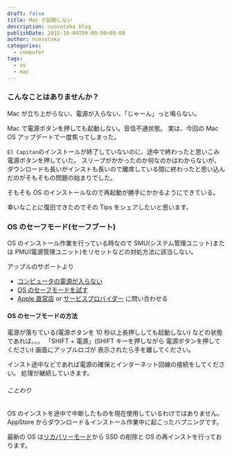 ```yaml
---
draft: false
title: Mac が起動しない
description: nuovotaka blog
publishDate: 2015-10-04T09:00:00+09:00
author: nuovotaka
categories:
  - computer
tags:
  - os
  - mac
---
```


### こんなことはありませんか？

Mac が立ち上がらない、電源が入らない、「じゃーん」っと鳴らない。

Mac で電源ボタンを押しても起動しない。音信不通状態。
実は、今回の Mac OS アップデートで一度焦ってしまった。

`El Capitan`のインストールが終了していないのに、途中で終わったと思いこみ電源ボタンを押していた。
スリープがかかったのか何なのかはわからないが、ダウンロードも長いがインストも長いので離席している間に終わったと思い込んだのがそもそもの問題の始まりでした。

そもそも OS のインストールなので再起動が勝手にかかるようにできている。

幸いなことに復旧できたのでその Tips をシェアしたいと思います。

### OS のセーフモード(セーフブート)

OS のインストール作業を行っている時なので SMU(システム管理ユニット)または PMU(電源管理ユニット)をリセットなどの対処方法に該当しない。

アップルのサポートより

- [コンピュータの電源が入らない](https://support.apple.com/ja-jp/HT204267)
- [OS のセーフモードを試す](https://support.apple.com/ja-jp/HT201262)
- [Apple 直営店](http://www.apple.com/jp/retail/storelist/) or [サービスプロバイダー](https://locate.apple.com/country) に問い合わせる

#### OS のセーフモードの方法

電源が落ちている(電源ボタンを 10 秒以上長押ししても起動しない) などの状態であれば。。。
「SHIFT + 電源」(SHIFT キーを押しながら 電源ボタンを押してください)
画面にアップルロゴが 表示されたら手を離してください。

インスト途中などであれば電源の確保とインターネット回線の接続をしてください。
処理が継続していきます。

###### ことわり

OS のインストを途中で中断したものを現在使用しているわけではありません。
AppStore からダウンロード＆インストール作業中に起こったハプニングです。

最新の OS は[リカバリーモード](https://support.apple.com/ja-jp/HT201314)から SSD の削除と OS の再インストを行っております。
